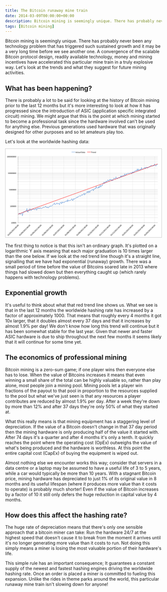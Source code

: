 ```yaml
---
title: The Bitcoin runaway mine train
date: 2014-03-09T00:00:00+00:00
description: Bitcoin mining is seemingly unique. There has probably never been any technology problem that has triggered such sustained growth and it may be a very long time before we see another one. A convergence of the scalable Bitcoin protocol design, readily available technology, money and mining incentives have accelerated this particular mine train in a truly explosive way. Let's look at the trends and what they suggest for future mining activities.
tags: [Bitcoin mining]
---
```

Bitcoin mining is seemingly unique. There has probably never been any
technology problem that has triggered such sustained growth and it may
be a very long time before we see another one. A convergence of the
scalable Bitcoin protocol design, readily available technology, money
and mining incentives have accelerated this particular mine train in a
truly explosive way. Let's look at the trends and what they suggest for
future mining activities.

## What has been happening?

There is probably a lot to be said for looking at the history of Bitcoin
mining prior to the last 12 months but it's more interesting to look at
how it has progressed since the introduction of ASIC (application
specific integrated circuit) mining. We might argue that this is the
point at which mining started to become a professional task since the
hardware involved can't be used for anything else. Previous generations
used hardware that was originally designed for other purposes and so let
amateurs play too.

Let's look at the worldwide hashing data:

![20140309-hash-12months](./20140309-hash-12months.png)

The first thing to notice is that this isn't an ordinary graph. It's
plotted on a logarithmic Y axis meaning that each major graduation is 10
times larger than the one below. If we look at the red trend line though
it's a straight line, signalling that we have had exponential (runaway)
growth. There was a small period of time before the value of Bitcoins
soared late in 2013 where things had slowed down but then everything
caught up (which rarely happens with technology problems).

## Exponential growth

It's useful to think about what that red trend line shows us. What we
see is that in the last 12 months the worldwide hashing rate has
increased by a factor of approximately 1000. That means that roughly
every 4 months it got 10x larger, that it doubles almost every 37 days
and that it increases by almost 1.9% per day! We don't know how long
this trend will continue but it has been somewhat stable for the last
year. Given that newer and faster ASIC hardware is due to ship
throughout the next few months it seems likely that it will continue for
some time yet.

## The economics of professional mining

Bitcoin mining is a zero-sum game; if one player wins then everyone else
has to lose. When the value of Bitcoins increases it means that even
winning a small share of the total can be highly valuable so, rather
than play alone, most people join a mining pool. Mining pools let a
player win fractions of the payout to that pool in proportion to the
resources supplied to the pool but what we've just seen is that any
resources a player contributes are reduced by almost 1.9% per day. After
a week they're down by more than 12% and after 37 days they're only
50% of what they started at.

What this really means is that mining equipment has a staggering level
of depreciation. If the value of a Bitcoin doesn't change in that 37
day period then the mining hardware is only producing half of the value
it started with. After 74 days it's a quarter and after 4 months it's
only a tenth. It quickly reaches the point where the operating cost
(OpEx) outweighs the value of what's being produced and the hardware is
worthless. At this point the entire capital cost (CapEx) of buying the
equipment is wiped out.

Almost nothing else we encounter works this way; consider that servers
in a data centre or a laptop may be assumed to have a useful life of 3
to 5 years, while a car would typically be more than 10 years. With a
stagnant Bitcoin price, mining hardware has depreciated to just 1% of
its original value in 8 months and its useful lifespan (where it
produces more value than it costs to operate) is probably much shorter!
Even if the value of Bitcoin increases by a factor of 10 it still only
defers the huge reduction in capital value by 4 months.

## How does this affect the hashing rate?

The huge rate of depreciation means that there's only one sensible
approach that a bitcoin miner can take: Run the hardware 24/7 at the
highest speed that doesn't cause it to break from the moment it arrives
until it's no longer generating more value than it costs to run. Not
doing this simply means a miner is losing the most valuable portion of
their hardware's life.

This simple rule has an important consequence; It guarantees a constant
supply of the newest and fastest hashing engines driving the worldwide
hashing rate. Once an order is placed a miner is committed to fueling
this expansion. Unlike the rides in theme parks around the world, this
particular runaway mine train isn't slowing down for anyone!
